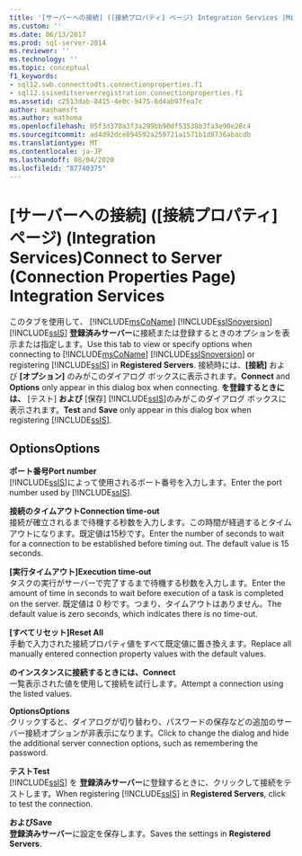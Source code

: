 ```yaml
---
title: '[サーバーへの接続] ([接続プロパティ] ページ) Integration Services |Microsoft Docs'
ms.custom: ''
ms.date: 06/13/2017
ms.prod: sql-server-2014
ms.reviewer: ''
ms.technology: ''
ms.topic: conceptual
f1_keywords:
- sql12.swb.connecttodts.connectionproperties.f1
- sql12.ssiseditserverregistration.connectionproperties.f1
ms.assetid: c2513dab-8415-4e0c-9475-6d4ab97fea7c
author: mashamsft
ms.author: mathoma
ms.openlocfilehash: 05f3d370a3f3a299bb90df53538b3fa3e90e28c4
ms.sourcegitcommit: ad4d92dce894592a259721a1571b1d8736abacdb
ms.translationtype: MT
ms.contentlocale: ja-JP
ms.lasthandoff: 08/04/2020
ms.locfileid: "87740375"
---
```

# <a name="connect-to-server-connection-properties-page-integration-services"></a><span data-ttu-id="559cf-102">[サーバーへの接続] ([接続プロパティ] ページ) (Integration Services)</span><span class="sxs-lookup"><span data-stu-id="559cf-102">Connect to Server (Connection Properties Page) Integration Services</span></span>
  <span data-ttu-id="559cf-103">このタブを使用して、 [!INCLUDE[msCoName](../includes/msconame-md.md)] [!INCLUDE[ssISnoversion](../includes/ssisnoversion-md.md)] [!INCLUDE[ssIS](../includes/ssis-md.md)] **登録済みサーバー**に接続または登録するときのオプションを表示または指定します。</span><span class="sxs-lookup"><span data-stu-id="559cf-103">Use this tab to view or specify options when connecting to [!INCLUDE[msCoName](../includes/msconame-md.md)] [!INCLUDE[ssISnoversion](../includes/ssisnoversion-md.md)] or registering [!INCLUDE[ssIS](../includes/ssis-md.md)] in **Registered Servers**.</span></span> <span data-ttu-id="559cf-104">接続時には、**[接続]** および **[オプション]** のみがこのダイアログ ボックスに表示されます。</span><span class="sxs-lookup"><span data-stu-id="559cf-104">**Connect** and **Options** only appear in this dialog box when connecting.</span></span> <span data-ttu-id="559cf-105">**を登録するときには、** [テスト] **および** [保存] [!INCLUDE[ssIS](../includes/ssis-md.md)]のみがこのダイアログ ボックスに表示されます。</span><span class="sxs-lookup"><span data-stu-id="559cf-105">**Test** and **Save** only appear in this dialog box when registering [!INCLUDE[ssIS](../includes/ssis-md.md)].</span></span>  
  
## <a name="options"></a><span data-ttu-id="559cf-106">Options</span><span class="sxs-lookup"><span data-stu-id="559cf-106">Options</span></span>  
 <span data-ttu-id="559cf-107">**ポート番号**</span><span class="sxs-lookup"><span data-stu-id="559cf-107">**Port number**</span></span>  
 <span data-ttu-id="559cf-108">[!INCLUDE[ssIS](../includes/ssis-md.md)]によって使用されるポート番号を入力します。</span><span class="sxs-lookup"><span data-stu-id="559cf-108">Enter the port number used by [!INCLUDE[ssIS](../includes/ssis-md.md)].</span></span>  
  
 <span data-ttu-id="559cf-109">**接続のタイムアウト**</span><span class="sxs-lookup"><span data-stu-id="559cf-109">**Connection time-out**</span></span>  
 <span data-ttu-id="559cf-110">接続が確立されるまで待機する秒数を入力します。この時間が経過するとタイムアウトになります。既定値は15秒です。</span><span class="sxs-lookup"><span data-stu-id="559cf-110">Enter the number of seconds to wait for a connection to be established before timing out. The default value is 15 seconds.</span></span>  
  
 <span data-ttu-id="559cf-111">**[実行タイムアウト]**</span><span class="sxs-lookup"><span data-stu-id="559cf-111">**Execution time-out**</span></span>  
 <span data-ttu-id="559cf-112">タスクの実行がサーバーで完了するまで待機する秒数を入力します。</span><span class="sxs-lookup"><span data-stu-id="559cf-112">Enter the amount of time in seconds to wait before execution of a task is completed on the server.</span></span> <span data-ttu-id="559cf-113">既定値は 0 秒です。つまり、タイムアウトはありません。</span><span class="sxs-lookup"><span data-stu-id="559cf-113">The default value is zero seconds, which indicates there is no time-out.</span></span>  
  
 <span data-ttu-id="559cf-114">**[すべてリセット]**</span><span class="sxs-lookup"><span data-stu-id="559cf-114">**Reset All**</span></span>  
 <span data-ttu-id="559cf-115">手動で入力された接続プロパティ値をすべて既定値に置き換えます。</span><span class="sxs-lookup"><span data-stu-id="559cf-115">Replace all manually entered connection property values with the default values.</span></span>  
  
 <span data-ttu-id="559cf-116">**のインスタンスに接続するときには、**</span><span class="sxs-lookup"><span data-stu-id="559cf-116">**Connect**</span></span>  
 <span data-ttu-id="559cf-117">一覧表示された値を使用して接続を試行します。</span><span class="sxs-lookup"><span data-stu-id="559cf-117">Attempt a connection using the listed values.</span></span>  
  
 <span data-ttu-id="559cf-118">**Options**</span><span class="sxs-lookup"><span data-stu-id="559cf-118">**Options**</span></span>  
 <span data-ttu-id="559cf-119">クリックすると、ダイアログが切り替わり、パスワードの保存などの追加のサーバー接続オプションが非表示になります。</span><span class="sxs-lookup"><span data-stu-id="559cf-119">Click to change the dialog and hide the additional server connection options, such as remembering the password.</span></span>  
  
 <span data-ttu-id="559cf-120">**テスト**</span><span class="sxs-lookup"><span data-stu-id="559cf-120">**Test**</span></span>  
 <span data-ttu-id="559cf-121">[!INCLUDE[ssIS](../includes/ssis-md.md)] を **登録済みサーバー**に登録するときに、クリックして接続をテストします。</span><span class="sxs-lookup"><span data-stu-id="559cf-121">When registering [!INCLUDE[ssIS](../includes/ssis-md.md)] in **Registered Servers**, click to test the connection.</span></span>  
  
 <span data-ttu-id="559cf-122">**および**</span><span class="sxs-lookup"><span data-stu-id="559cf-122">**Save**</span></span>  
 <span data-ttu-id="559cf-123">**登録済みサーバー**に設定を保存します。</span><span class="sxs-lookup"><span data-stu-id="559cf-123">Saves the settings in **Registered Servers**.</span></span>  
  
  

